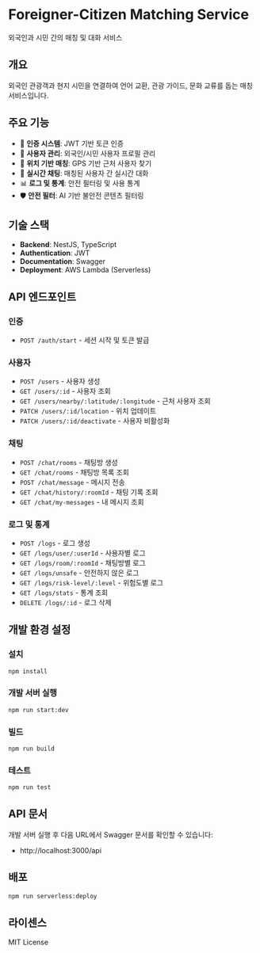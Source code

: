 # Foreigner-Citizen Matching Service

외국인과 시민 간의 매칭 및 대화 서비스

## 개요

외국인 관광객과 현지 시민을 연결하여 언어 교환, 관광 가이드, 문화 교류를 돕는 매칭 서비스입니다.

## 주요 기능

- 🔐 **인증 시스템**: JWT 기반 토큰 인증
- 👥 **사용자 관리**: 외국인/시민 사용자 프로필 관리
- 📍 **위치 기반 매칭**: GPS 기반 근처 사용자 찾기
- 💬 **실시간 채팅**: 매칭된 사용자 간 실시간 대화
- 📊 **로그 및 통계**: 안전 필터링 및 사용 통계
- 🛡️ **안전 필터**: AI 기반 불안전 콘텐츠 필터링

## 기술 스택

- **Backend**: NestJS, TypeScript
- **Authentication**: JWT
- **Documentation**: Swagger
- **Deployment**: AWS Lambda (Serverless)

## API 엔드포인트

### 인증
- `POST /auth/start` - 세션 시작 및 토큰 발급

### 사용자
- `POST /users` - 사용자 생성
- `GET /users/:id` - 사용자 조회
- `GET /users/nearby/:latitude/:longitude` - 근처 사용자 조회
- `PATCH /users/:id/location` - 위치 업데이트
- `PATCH /users/:id/deactivate` - 사용자 비활성화

### 채팅
- `POST /chat/rooms` - 채팅방 생성
- `GET /chat/rooms` - 채팅방 목록 조회
- `POST /chat/message` - 메시지 전송
- `GET /chat/history/:roomId` - 채팅 기록 조회
- `GET /chat/my-messages` - 내 메시지 조회

### 로그 및 통계
- `POST /logs` - 로그 생성
- `GET /logs/user/:userId` - 사용자별 로그
- `GET /logs/room/:roomId` - 채팅방별 로그
- `GET /logs/unsafe` - 안전하지 않은 로그
- `GET /logs/risk-level/:level` - 위험도별 로그
- `GET /logs/stats` - 통계 조회
- `DELETE /logs/:id` - 로그 삭제

## 개발 환경 설정

### 설치
```bash
npm install
```

### 개발 서버 실행
```bash
npm run start:dev
```

### 빌드
```bash
npm run build
```

### 테스트
```bash
npm run test
```

## API 문서

개발 서버 실행 후 다음 URL에서 Swagger 문서를 확인할 수 있습니다:
- http://localhost:3000/api

## 배포

```bash
npm run serverless:deploy
```

## 라이센스

MIT License